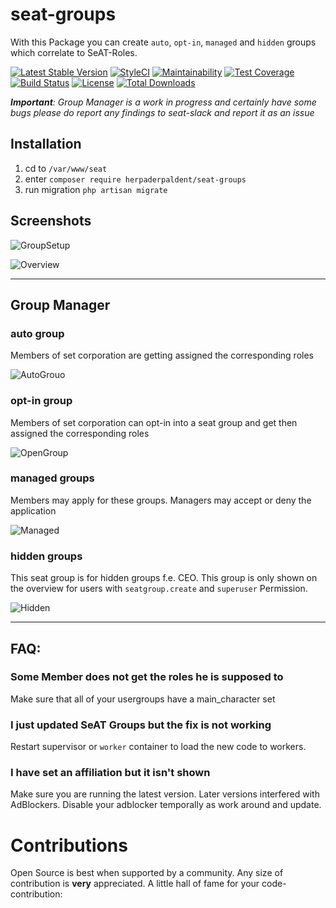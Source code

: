# seat-groups
With this Package you can create `auto`, `opt-in`, `managed` and `hidden` groups 
which correlate to SeAT-Roles.

[![Latest Stable Version](https://poser.pugx.org/herpaderpaldent/seat-groups/v/stable)](https://packagist.org/packages/herpaderpaldent/seat-groups)
[![StyleCI](https://github.styleci.io/repos/120507448/shield?branch=master)](https://github.styleci.io/repos/120507448)
[![Maintainability](https://api.codeclimate.com/v1/badges/ec32c88b40e1407ede38/maintainability)](https://codeclimate.com/github/herpaderpaldent/seat-groups/maintainability)
[![Test Coverage](https://api.codeclimate.com/v1/badges/ec32c88b40e1407ede38/test_coverage)](https://codeclimate.com/github/herpaderpaldent/seat-groups/test_coverage)
[![Build Status](https://travis-ci.org/herpaderpaldent/seat-groups.svg?branch=master)](https://travis-ci.org/herpaderpaldent/seat-groups)
[![License](https://poser.pugx.org/herpaderpaldent/seat-groups/license)](https://packagist.org/packages/herpaderpaldent/seat-groups)
[![Total Downloads](https://poser.pugx.org/herpaderpaldent/seat-groups/downloads)](https://packagist.org/packages/herpaderpaldent/seat-groups)

***Important**: Group Manager is a work in progress and certainly have some bugs
please do report any findings to seat-slack and report it as an issue*

## Installation

1. cd to `/var/www/seat`
2. enter `composer require herpaderpaldent/seat-groups`
4. run migration `php artisan migrate`

## Screenshots

![GroupSetup](https://i.imgur.com/jHAiAeW.png)

![Overview](https://i.imgur.com/1qh5RzD.png)

---

## Group Manager

### auto group
Members of set corporation are getting assigned the corresponding roles

![AutoGrouo](https://i.imgur.com/JE6DsWu.png)

### opt-in group
Members of set corporation can opt-in into a seat group and get then assigned
the corresponding roles

![OpenGroup](https://i.imgur.com/uRiTxN1.png)

### managed groups
Members may apply for these groups. Managers may accept or deny the application

![Managed](https://i.imgur.com/GcXv50A.png)

### hidden groups
This seat group is for hidden groups f.e. CEO. This group is only shown on the overview for users with `seatgroup.create` and `superuser` Permission.

![Hidden](https://i.imgur.com/f7Ry5SA.png)

---

## FAQ:

### Some Member does not get the roles he is supposed to
Make sure that all of your usergroups have a main_character set

### I just updated SeAT Groups but the fix is not working
Restart supervisor or `worker` container to load the new code to workers.

### I have set an affiliation but it isn't shown
Make sure you are running the latest version. Later versions interfered with AdBlockers. Disable your adblocker temporally as work around and update.

# Contributions
Open Source is best when supported by a community. Any size of contribution is **very** appreciated. A little hall of fame for your code-contribution: 



